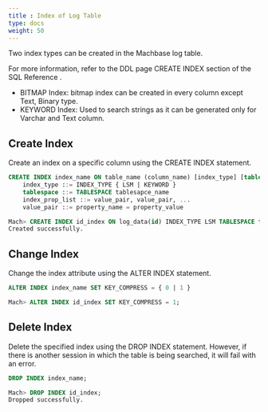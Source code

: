 ```yaml
---
title : Index of Log Table
type: docs
weight: 50
---
```


Two index types can be created in the Machbase log table. 

For more information, refer to the DDL page CREATE INDEX section of the SQL Reference  .

* BITMAP Index: bitmap index can be created in every column except Text, Binary type.
* KEYWORD Index: Used to search strings as it can be generated only for Varchar and Text column.


##  Create Index

Create an index on a specific column using the CREATE INDEX statement.

```sql
CREATE INDEX index_name ON table_name (column_name) [index_type] [tablespace] [index_prop_list]
    index_type ::= INDEX_TYPE { LSM | KEYWORD }
    tablespace ::= TABLESPACE tablesapce_name
    index_prop_list ::= value_pair, value_pair, ...
    value_pair ::= property_name = property_value
```

```sql
Mach> CREATE INDEX id_index ON log_data(id) INDEX_TYPE LSM TABLESPACE tbs_data MAX_LEVEL=3;
Created successfully.
```


##  Change Index

Change the index attribute using the ALTER INDEX statement.

```sql
ALTER INDEX index_name SET KEY_COMPRESS = { 0 | 1 }
```

```sql
Mach> ALTER INDEX id_index SET KEY_COMPRESS = 1;
```


##  Delete Index

Delete the specified index using the DROP INDEX statement. However, if there is another session in which the table is being searched, it will fail with an error.

```sql
DROP INDEX index_name;
```

```sql
Mach> DROP INDEX id_index;
Dropped successfully.
```